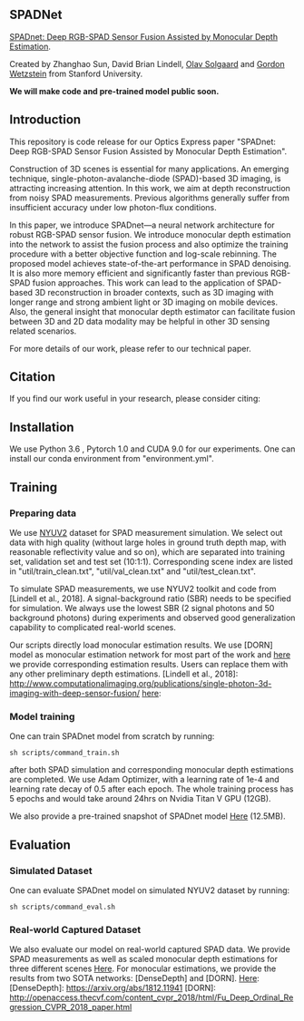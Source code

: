 ## SPADNet
[SPADnet: Deep RGB-SPAD Sensor Fusion Assisted by Monocular Depth Estimation]. 

[SPADnet: Deep RGB-SPAD Sensor Fusion Assisted by Monocular Depth Estimation]: https://www.osapublishing.org/oe/abstract.cfm?uri=oe-28-10-14948


Created by Zhanghao Sun, David Brian Lindell, [Olav Solgaard] and [Gordon Wetzstein] from Stanford University.

**We will make code and pre-trained model public soon.**

[Olav Solgaard]: https://solgaardlab.stanford.edu/#research
[Gordon Wetzstein]: http://www.computationalimaging.org

## Introduction
This repository is code release for our Optics Express paper "SPADnet: Deep RGB-SPAD Sensor Fusion Assisted by Monocular Depth Estimation". 

Construction of 3D scenes is essential for many applications. An emerging technique, single-photon-avalanche-diode (SPAD)-based 3D imaging, is attracting increasing attention. In this work, we aim at depth reconstruction from noisy SPAD measurements. Previous algorithms generally suffer from insufficient accuracy under low photon-flux conditions. 

In this paper, we introduce SPADnet—a neural network architecture for robust RGB-SPAD sensor fusion. We introduce monocular depth estimation into the network to assist the fusion process and also optimize the training procedure with a better objective function and log-scale rebinning. The proposed model achieves state-of-the-art performance in SPAD denoising. It is also more memory efficient and significantly faster than previous RGB-SPAD fusion approaches. This work can lead to the application of SPAD-based 3D reconstruction in broader contexts, such as 3D imaging with longer range and strong ambient light or 3D imaging on mobile devices. Also, the general insight that monocular depth estimator can facilitate fusion between 3D and 2D data modality may be helpful in other 3D sensing related scenarios.

For more details of our work, please refer to our technical paper.

## Citation
If you find our work useful in your research, please consider citing:


## Installation
We use Python 3.6 , Pytorch 1.0 and CUDA 9.0 for our experiments. One can install our conda environment from "environment.yml".

## Training
### Preparing data
We use [NYUV2] dataset for SPAD measurement simulation. We select out data with high quality (without large holes in ground truth depth map, with reasonable reflectivity value and so on), which are separated into training set, validation set and test set (10:1:1). Corresponding scene index are listed in "util/train_clean.txt", "util/val_clean.txt" and "util/test_clean.txt".

To simulate SPAD measurements, we use NYUV2 toolkit and code from [Lindell et al., 2018]. A signal-background ratio (SBR) needs to be specified for simulation. We always use the lowest SBR (2 signal photons and 50 background photons) during experiments and observed good generalization capability to complicated real-world scenes.

Our scripts directly load monocular estimation results. We use [DORN] model as monocular estimation network for most part of the work and [here] we provide corresponding estimation results. Users can replace them with any other preliminary depth estimations.
[Lindell et al., 2018]: http://www.computationalimaging.org/publications/single-photon-3d-imaging-with-deep-sensor-fusion/
[here]: 

### Model training
One can train SPADnet model from scratch by running:
    
    sh scripts/command_train.sh
after both SPAD simulation and corresponding monocular depth estimations are completed. We use Adam Optimizer, with a learning rate of 1e-4 and learning rate decay of 0.5 after each epoch. The whole training process has 5 epochs and would take around 24hrs on Nvidia Titan V GPU (12GB).

We also provide a pre-trained snapshot of SPADnet model [Here] (12.5MB).

[NYUV2]: https://cs.nyu.edu/~silberman/datasets/nyu_depth_v2.html
[Here]: https://drive.google.com/file/d/1KDzbRpT_HA0Y0lEtPabKKlUhgcQ40FWr/view?usp=sharing

## Evaluation
### Simulated Dataset
One can evaluate SPADnet model on simulated NYUV2 dataset by running:
    
    sh scripts/command_eval.sh

### Real-world Captured Dataset
We also evaluate our model on real-world captured SPAD data. We provide SPAD measurements as well as scaled monocular depth estimations for three different scenes [Here]. For monocular estimations, we provide the results from two SOTA networks: [DenseDepth] and [DORN].
[Here]: 
[DenseDepth]: https://arxiv.org/abs/1812.11941
[DORN]: http://openaccess.thecvf.com/content_cvpr_2018/html/Fu_Deep_Ordinal_Regression_CVPR_2018_paper.html

